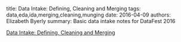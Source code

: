 title: Data Intake: Defining, Cleaning and Merging
tags: data,eda,ida,merging,cleaning,munging
date: 2016-04-09
authors: Elizabeth Byerly
summary: Basic data intake notes for DataFest 2016

[Data Intake: Defining, Cleaning and Merging]({filename}/presentations/data-intake-basic.html)